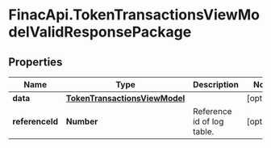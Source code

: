 # FinacApi.TokenTransactionsViewModelValidResponsePackage

## Properties
Name | Type | Description | Notes
------------ | ------------- | ------------- | -------------
**data** | [**TokenTransactionsViewModel**](TokenTransactionsViewModel.md) |  | [optional] 
**referenceId** | **Number** | Reference id of log table. | [optional] 
